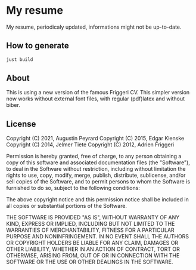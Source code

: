 # My resume

My resume, periodicaly updated, informations might not be up-to-date.

## How to generate

```bash
just build
```

## About
This is using a new version of the famous Friggeri CV. This simpler version now works without external font files, with regular (pdf)latex and without biber.

## License
Copyright (C) 2021, Augustin Peyrard
Copyright (C) 2015, Edgar Klenske
Copyright (C) 2014, Jelmer Tiete
Copyright (C) 2012, Adrien Friggeri

Permission is hereby granted, free of charge, to any person obtaining a copy of this software and associated documentation files (the "Software"), to deal in the Software without restriction, including without limitation the rights to use, copy, modify, merge, publish, distribute, sublicense, and/or sell copies of the Software, and to permit persons to whom the Software is furnished to do so, subject to the following conditions:

The above copyright notice and this permission notice shall be included in all copies or substantial portions of the Software.

THE SOFTWARE IS PROVIDED "AS IS", WITHOUT WARRANTY OF ANY KIND, EXPRESS OR IMPLIED, INCLUDING BUT NOT LIMITED TO THE WARRANTIES OF MERCHANTABILITY, FITNESS FOR A PARTICULAR PURPOSE AND NONINFRINGEMENT. IN NO EVENT SHALL THE AUTHORS OR COPYRIGHT HOLDERS BE LIABLE FOR ANY CLAIM, DAMAGES OR OTHER LIABILITY, WHETHER IN AN ACTION OF CONTRACT, TORT OR OTHERWISE, ARISING FROM, OUT OF OR IN CONNECTION WITH THE SOFTWARE OR THE USE OR OTHER DEALINGS IN THE SOFTWARE.
